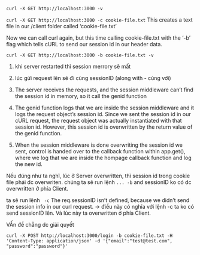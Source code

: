 
```curl -X GET http://localhost:3000 -v```


```curl -X GET http://localhost:3000 -c cookie-file.txt```
This creates a text file in our /client folder called ‘cookie-file.txt’

Now we can call curl again, but this time calling cookie-file.txt with the ‘-b’ flag which tells cURL to send our session id in our header data.

```curl -X GET http://localhost:3000 -b cookie-file.txt -v```


1. khi server restarted thì session merrory sẽ mất
2. lúc gửi request lên sẽ đi cùng sessionID (along with - cùng với)
3. The server receives the requests, and the session middleware can’t find the session id in memory, so it call the genid function

4. The genid function logs that we are inside the session middleware and it logs the request object’s session id. Since we sent the session id in our cURL request, the request object was actually instantiated with that session id. However, this session id is overwritten by the return value of the genid function.

5. When the session middleware is done overwriting the session id we sent, control is handed over to the callback function within app.get(), where we log that we are inside the hompage callback function and log the new id.

Nếu đúng như ta nghĩ, lúc ở Server overwritten, thì session id trong cookie file phải dc overwriten.
chúng ta sẽ run lệnh ```... -b``` and sessionID ko có dc overwritten ở phía Client.

ta sẽ run lệnh ``` -c```
The req.sessionID isn’t defined, because we didn’t send the session info in our curl request.
-> điều này có nghĩa với lệnh -c ta ko có send sessionID lên. Và lúc này
ta overwritten ở phía Client.

VẤn đề chẳng dc giải quyết

```curl -X POST http://localhost:3000/login -b cookie-file.txt -H 'Content-Type: application/json' -d '{"email":"test@test.com", "password":"password"}'```


